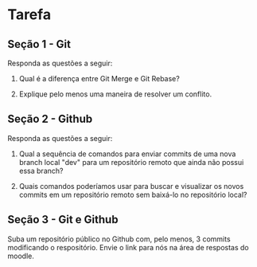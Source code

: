 # Tarefa

## Seção 1 - Git

Responda as questões a seguir:

1. Qual é a diferença entre Git Merge e Git Rebase?

2. Explique pelo menos uma maneira de resolver um conflito.

## Seção 2 - Github

Responda as questões a seguir:

1. Qual a sequência de comandos para enviar commits de uma nova branch local "dev" para um repositório remoto que ainda não possui essa branch?

2. Quais comandos poderíamos usar para buscar e visualizar os novos commits em um repositório remoto sem baixá-lo no repositório local?

## Seção 3 - Git e Github

Suba um repositório público no Github com, pelo menos, 3 commits modificando o respositório. Envie o link para nós na área de respostas do moodle.
